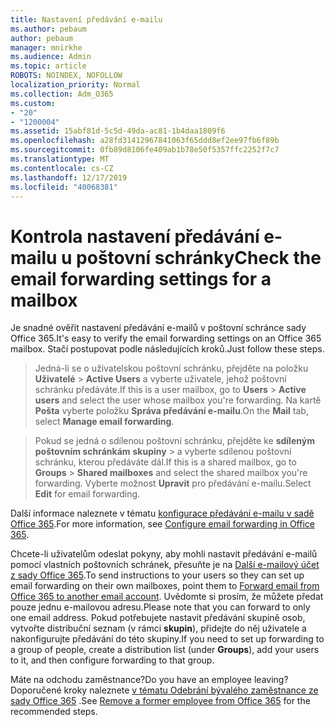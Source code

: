 ```yaml
---
title: Nastavení předávání e-mailu
ms.author: pebaum
author: pebaum
manager: mnirkhe
ms.audience: Admin
ms.topic: article
ROBOTS: NOINDEX, NOFOLLOW
localization_priority: Normal
ms.collection: Adm_O365
ms.custom:
- "20"
- "1200004"
ms.assetid: 15abf81d-5c5d-49da-ac81-1b4daa1809f6
ms.openlocfilehash: a28fd31412967841063f65ddd8ef2ee97fb6f89b
ms.sourcegitcommit: 0fb89d8106fe409ab1b78e50f5357ffc2252f7c7
ms.translationtype: MT
ms.contentlocale: cs-CZ
ms.lasthandoff: 12/17/2019
ms.locfileid: "40068381"
---
```

# <a name="check-the-email-forwarding-settings-for-a-mailbox"></a><span data-ttu-id="9bd5a-102">Kontrola nastavení předávání e-mailu u poštovní schránky</span><span class="sxs-lookup"><span data-stu-id="9bd5a-102">Check the email forwarding settings for a mailbox</span></span>

<span data-ttu-id="9bd5a-103">Je snadné ověřit nastavení předávání e-mailů v poštovní schránce sady Office 365.</span><span class="sxs-lookup"><span data-stu-id="9bd5a-103">It's easy to verify the email forwarding settings on an Office 365 mailbox.</span></span> <span data-ttu-id="9bd5a-104">Stačí postupovat podle následujících kroků.</span><span class="sxs-lookup"><span data-stu-id="9bd5a-104">Just follow these steps.</span></span>
  
> <span data-ttu-id="9bd5a-105">Jedná-li se o uživatelskou poštovní schránku, přejděte na položku **Uživatelé** \> **Active Users** a vyberte uživatele, jehož poštovní schránku předáváte.</span><span class="sxs-lookup"><span data-stu-id="9bd5a-105">If this is a user mailbox, go to **Users** \> **Active users** and select the user whose mailbox you're forwarding.</span></span> <span data-ttu-id="9bd5a-106">Na kartě **Pošta** vyberte položku **Správa předávání e-mailu**.</span><span class="sxs-lookup"><span data-stu-id="9bd5a-106">On the **Mail** tab, select **Manage email forwarding**.</span></span>

> <span data-ttu-id="9bd5a-107">Pokud se jedná o sdílenou poštovní schránku, přejděte ke **sdíleným poštovním schránkám** **skupiny** \> a vyberte sdílenou poštovní schránku, kterou předáváte dál.</span><span class="sxs-lookup"><span data-stu-id="9bd5a-107">If this is a shared mailbox, go to **Groups** \> **Shared mailboxes** and select the shared mailbox you're forwarding.</span></span> <span data-ttu-id="9bd5a-108">Vyberte možnost **Upravit** pro předávání e-mailu.</span><span class="sxs-lookup"><span data-stu-id="9bd5a-108">Select **Edit** for email forwarding.</span></span>

<span data-ttu-id="9bd5a-109">Další informace naleznete v tématu [konfigurace předávání e-mailu v sadě Office 365](https://docs.microsoft.com/office365/admin/email/configure-email-forwarding).</span><span class="sxs-lookup"><span data-stu-id="9bd5a-109">For more information, see [Configure email forwarding in Office 365](https://docs.microsoft.com/office365/admin/email/configure-email-forwarding).</span></span>
  
<span data-ttu-id="9bd5a-110">Chcete-li uživatelům odeslat pokyny, aby mohli nastavit předávání e-mailů pomocí vlastních poštovních schránek, přesuňte je na [Další e-mailový účet z sady Office 365](https://support.office.com/article/Forward-email-from-Office-365-to-another-email-account-1ed4ee1e-74f8-4f53-a174-86b748ff6a0e).</span><span class="sxs-lookup"><span data-stu-id="9bd5a-110">To send instructions to your users so they can set up email forwarding on their own mailboxes, point them to [Forward email from Office 365 to another email account](https://support.office.com/article/Forward-email-from-Office-365-to-another-email-account-1ed4ee1e-74f8-4f53-a174-86b748ff6a0e).</span></span> <span data-ttu-id="9bd5a-111">Uvědomte si prosím, že můžete předat pouze jednu e-mailovou adresu.</span><span class="sxs-lookup"><span data-stu-id="9bd5a-111">Please note that you can forward to only one email address.</span></span> <span data-ttu-id="9bd5a-112">Pokud potřebujete nastavit předávání skupině osob, vytvořte distribuční seznam (v rámci **skupin**), přidejte do něj uživatele a nakonfigurujte předávání do této skupiny.</span><span class="sxs-lookup"><span data-stu-id="9bd5a-112">If you need to set up forwarding to a group of people, create a distribution list (under **Groups**), add your users to it, and then configure forwarding to that group.</span></span>
  
<span data-ttu-id="9bd5a-113">Máte na odchodu zaměstnance?</span><span class="sxs-lookup"><span data-stu-id="9bd5a-113">Do you have an employee leaving?</span></span> <span data-ttu-id="9bd5a-114">Doporučené kroky naleznete [v tématu Odebrání bývalého zaměstnance ze sady Office 365](https://docs.microsoft.com/office365/admin/add-users/remove-former-employee) .</span><span class="sxs-lookup"><span data-stu-id="9bd5a-114">See [Remove a former employee from Office 365](https://docs.microsoft.com/office365/admin/add-users/remove-former-employee) for the recommended steps.</span></span>